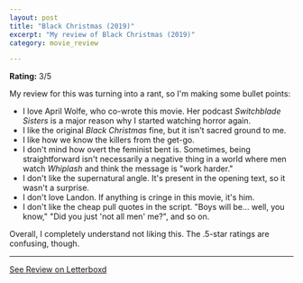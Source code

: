 ```yaml
---
layout: post
title: "Black Christmas (2019)"
excerpt: "My review of Black Christmas (2019)"
category: movie_review

---
```


**Rating:** 3/5

My review for this was turning into a rant, so I'm making some bullet points:

* I love April Wolfe, who co-wrote this movie. Her podcast <i>Switchblade Sisters</i> is a major reason why I started watching horror again.
* I like the original <i>Black Christmas</i> fine, but it isn't sacred ground to me.
* I like how we know the killers from the get-go.
* I don't mind how overt the feminist bent is. Sometimes, being straightforward isn't necessarily a negative thing in a world where men watch <i>Whiplash</i> and think the message is "work harder."
* I don't like the supernatural angle. It's present in the opening text, so it wasn't a surprise.
* I don't love Landon. If anything is cringe in this movie, it's him.
* I don't like the cheap pull quotes in the script. "Boys will be… well, you know," "Did you just 'not all men' me?", and so on.

Overall, I completely understand not liking this. The .5-star ratings are confusing, though.

<hr>

[See Review on Letterboxd](https://boxd.it/5kAPCd)
